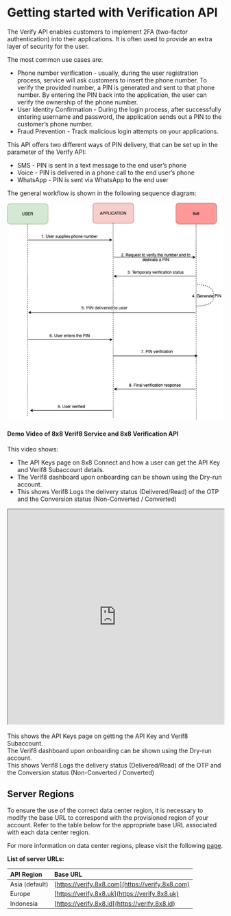 # Getting started with Verification API

The Verify API enables customers to implement 2FA (two-factor authentication) into their applications. It is often used to provide an extra layer of security for the user.

The most common use cases are:

- Phone number verification - usually, during the user registration process, service will ask customers to insert the phone number. To verify the provided number, a PIN is generated and sent to that phone number. By entering the PIN back into the application, the user can verify the ownership of the phone number.
- User Identity Confirmation - During the login process, after successfully entering username and password, the application sends out a PIN to the customer’s phone number.
- Fraud Prevention - Track malicious login attempts on your applications.

This API offers two different ways of PIN delivery, that can be set up in the <channel> parameter of the Verify API:

- SMS - PIN is sent in a text message to the end user’s phone
- Voice - PIN is delivered in a phone call to the end user’s phone
- WhatsApp - PIN is sent via WhatsApp to the end user

The general workflow is shown in the following sequence diagram:

![Verify Diagram](../images/1c6b334-914f66a-Verify-Diagram.jpg "Verify-Diagram.jpg")

#### Demo Video of 8x8 Verif8 Service and 8x8 Verification API

This video shows:

- The API Keys page on 8x8 Connect and how a user can get the API Key and Verif8 Subaccount details.
- The Verif8 dashboard upon onboarding can be shown using the Dry-run account.
- This shows  Verif8 Logs the delivery status (Delivered/Read) of the OTP and the Conversion status (Non-Converted / Converted)

<iframe
  src="https://www.youtube.com/embed/NZnieeEofBs?si=cav-R03QIuWqDKdD"
  height="500px"
  width="100%"
  allow="picture-in-picture; web-share"
  allowFullScreen>
</iframe>
  
This shows the API Keys page on getting the API Key and Verif8 Subaccount.  
The Verif8 dashboard upon onboarding can be shown using the Dry-run account.  
This shows  Verif8 Logs the delivery status (Delivered/Read) of the OTP and the Conversion status (Non-Converted / Converted)

## Server Regions

To ensure the use of the correct data center region, it is necessary to modify the base URL to correspond with the provisioned region of your account. Refer to the table below for the appropriate base URL associated with each data center region.

For more information on data center regions, please visit the following [page](/connect/docs/data-center-region#api-endpoints-and-data-center-region).

**List of server URLs:**

| API Region     | Base URL                                         |
|:---------------|:-------------------------------------------------|
| Asia (default) | [https://verify.8x8.com](https://verify.8x8.com) |
| Europe         | [https://verify.8x8.uk](https://verify.8x8.uk)   |
| Indonesia      | [https://verify.8x8.id](https://verify.8x8.id)   |
